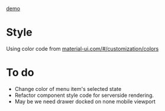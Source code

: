 [demo](https://tuanngominh.github.io/outvio-admin-material-ui)

# Style
Using color code from [material-ui.com/#/customization/colors](http://www.material-ui.com/#/customization/colors)

# To do
- Change color of menu item's selected state
- Refactor component style code for serverside rendering.
- May be we need drawer docked on none mobile viewport